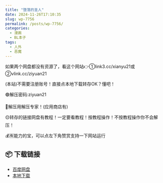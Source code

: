 ```yaml
---
title: "堕落的圣人"
date: 2024-11-26T17:10:35
slug: wp-7756
permalink: /posts/wp-7756/
categories:
  - 漫画
  - BL本子
tags:
  - 人外
  - 恶魔
---
```


如果两个网盘都没有资源了，看这个网站👉①link3.cc/xianyu21或②vlink.cc/ziyuan21

(本站)不需要注册账号！直接点本地下载转存OK？懂吧！

🟢解压密码:ziyuan21

🔵解压用解压专家！(应用商店有)

🟡转存的链接网盘有教程！一定要看教程！按教程操作！不按教程操作你不会解压！

💰🈶能力的宝，可以点左下角赞赏支持一下网站运行

## 📦 下载链接
- [百度网盘](https://blziyuan21.com/pay-download/7756?key=7c02314892&down_id=0)
- [本地下载](https://blziyuan21.com/pay-download/7756?key=7c02314892&down_id=1)

